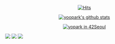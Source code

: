 <div align=center>
  
[![Hits](https://hits.seeyoufarm.com/api/count/incr/badge.svg?url=https%3A%2F%2Fgithub.com%2Fyoopark&count_bg=%2379C83D&title_bg=%23555555&icon=&icon_color=%23E7E7E7&title=hits&edge_flat=false)](https://hits.seeyoufarm.com)

[![yoopark's github stats](https://github-readme-stats.vercel.app/api?username=yoopark&show_icons=true&theme=dracula)](https://github.com/anuraghazra/github-readme-stats)

[![yopark in 42Seoul](https://badge42.herokuapp.com/api/stats/yopark)](https://github.com/JaeSeoKim/badge42)

</div>

<img src="https://img.shields.io/badge/c-A8B9CC.svg?stlye=for-the-badge&logo=c&logoColor=white">
<img src="https://img.shields.io/badge/c++-00599C.svg?stlye=for-the-badge&logo=c++&logoColor=white">
<img src="https://img.shields.io/badge/Docker-2496ED.svg?stlye=for-the-badge&logo=Docker&logoColor=white">
